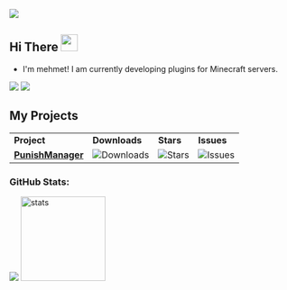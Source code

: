 <a href="https://github.com/mehmet-27"><img src="https://komarev.com/ghpvc/?username=mehmet-27&color=blueviolet&style=for-the-badge"></a>
<h2 align="left">Hi There <img src="https://raw.githubusercontent.com/MartinHeinz/MartinHeinz/master/wave.gif" width="30px"></h2>
<ul>
<li>I'm mehmet! I am currently developing plugins for Minecraft servers.</li>
</ul>
<p align="left">
   <a href="https://discord.com/users/366508088108253184" target"blank_"><img src="https://img.shields.io/badge/discord%20-7289DA.svg?&style=for-the-badge&logo=discord&logoColor=white"></a>
   <a href="https://github.com/mehmet-27" target"blank_"><img src="https://img.shields.io/badge/GitHub%20-191717.svg?&style=for-the-badge&logo=github&logoColor=white"></a>
</p>

<h2 align="left">My Projects</h2>

<table>
  <head align="center">
    <tr border: none;>
      <td><b>Project</b></td>
      <td><b>Downloads</b></td>
      <td><b>Stars</b></td>
      <td><b>Issues</b></td>
    </tr>
  </head>
  <body>
    <tr>
      <td><a href="https://github.com/mehmet-27/PunishManager"><b>PunishManager</b></a></td>
      <td><img alt="Downloads" src="https://img.shields.io/spiget/downloads/96062?style=flat-square&labelColor=343b41"></td>
      <td><img alt="Stars" src="https://img.shields.io/github/stars/mehmet-27/PunishManager?style=flat-square&labelColor=343b41"/></td>
      <td><img alt="Issues" src="https://img.shields.io/github/issues/mehmet-27/PunishManager?style=flat-square&labelColor=343b41"/></td>
    </tr>
  </body>
</table>

<h3 align="left">GitHub Stats:</h3>
<p align="left">
   <img src="https://github-readme-stats.vercel.app/api/top-langs/?username=mehmet-27&theme=dark&count_private=true&show_icons=true&hide_border=true" />
   <img src="https://github-readme-stats.vercel.app/api?username=mehmet-27&count_private=true&show_icons=true&theme=dark&hide_border=true" width="%100" height="150px" alt="stats" />
</p>
